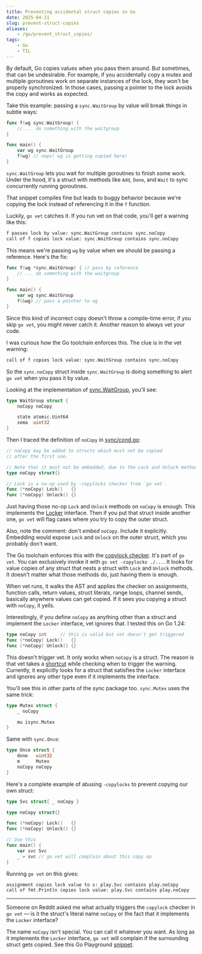```yaml
---
title: Preventing accidental struct copies in Go
date: 2025-04-21
slug: prevent-struct-copies
aliases:
    - /go/prevent_struct_copies/
tags:
    - Go
    - TIL
---
```


By default, Go copies values when you pass them around. But sometimes, that can be
undesirable. For example, if you accidentally copy a mutex and multiple goroutines work on
separate instances of the lock, they won't be properly synchronized. In those cases, passing
a pointer to the lock avoids the copy and works as expected.

Take this example: passing a `sync.WaitGroup` by value will break things in subtle ways:

```go
func f(wg sync.WaitGroup) {
    // ... do something with the waitgroup
}

func main() {
    var wg sync.WaitGroup
    f(wg) // oops! wg is getting copied here!
}
```

`sync.WaitGroup` lets you wait for multiple goroutines to finish some work. Under the hood,
it's a struct with methods like `Add`, `Done`, and `Wait` to sync concurrently running
goroutines.

That snippet compiles fine but leads to buggy behavior because we're copying the lock
instead of referencing it in the `f` function.

Luckily, `go vet` catches it. If you run vet on that code, you'll get a warning like this:

```txt
f passes lock by value: sync.WaitGroup contains sync.noCopy
call of f copies lock value: sync.WaitGroup contains sync.noCopy
```

This means we're passing `wg` by value when we should be passing a reference. Here's the
fix:

```go
func f(wg *sync.WaitGroup) { // pass by reference
    // ... do something with the waitgroup
}

func main() {
    var wg sync.WaitGroup
    f(&wg) // pass a pointer to wg
}
```

Since this kind of incorrect copy doesn't throw a compile-time error, if you skip `go vet`,
you might never catch it. Another reason to always vet your code.

I was curious how the Go toolchain enforces this. The clue is in the vet warning:

```txt
call of f copies lock value: sync.WaitGroup contains sync.noCopy
```

So the `sync.noCopy` struct inside `sync.WaitGroup` is doing something to alert `go vet`
when you pass it by value.

Looking at the implementation of [sync.WaitGroup], you'll see:

```go
type WaitGroup struct {
    noCopy noCopy

    state atomic.Uint64
    sema  uint32
}
```

Then I traced the definition of `noCopy` in [sync/cond.go]:

```go
// noCopy may be added to structs which must not be copied
// after the first use.

// Note that it must not be embedded, due to the Lock and Unlock methods.
type noCopy struct{}

// Lock is a no-op used by -copylocks checker from `go vet`.
func (*noCopy) Lock()   {}
func (*noCopy) Unlock() {}
```

Just having those no-op `Lock` and `Unlock` methods on `noCopy` is enough. This implements
the [Locker] interface. Then if you put that struct inside another one, `go vet` will flag
cases where you try to copy the outer struct.

Also, note the comment: don't _embed_ `noCopy`. Include it explicitly. Embedding would
expose `Lock` and `Unlock` on the outer struct, which you probably don't want.

The Go toolchain enforces this with the [copylock checker]. It's part of `go vet`. You can
exclusively invoke it with `go vet -copylocks ./...`. It looks for value copies of any
struct that nests a struct with `Lock` and `Unlock` methods. It doesn't matter what those
methods do, just having them is enough.

When vet runs, it walks the AST and applies the checker on assignments, function calls,
return values, struct literals, range loops, channel sends, basically anywhere values can
get copied. If it sees you copying a struct with `noCopy`, it yells.

Interestingly, if you define `noCopy` as anything other than a struct and implement the
`Locker` interface, vet ignores that. I tested this on Go 1.24:

```go
type noCopy int     // this is valid but vet doesn't get triggered
func (*noCopy) Lock()   {}
func (*noCopy) Unlock() {}
```

This doesn't trigger vet. It only works when `noCopy` is a struct. The reason is that vet
takes a [shortcut] while checking when to trigger the warning. Currently, it explicitly
looks for a struct that satisfies the `Locker` interface and ignores any other type even if
it implements the interface.

You'll see this in other parts of the sync package too. `sync.Mutex` uses the same trick:

```go
type Mutex struct {
    _ noCopy

    mu isync.Mutex
}
```

Same with `sync.Once`:

```go
type Once struct {
    done   uint32
    m      Mutex
    noCopy noCopy
}
```

Here's a complete example of abusing `-copylocks` to prevent copying our own struct:

```go
type Svc struct{ _ noCopy }

type noCopy struct{}

func (*noCopy) Lock()   {}
func (*noCopy) Unlock() {}

// Use this
func main() {
    var svc Svc
    _ = svc // go vet will complain about this copy op
}
```

Running `go vet` on this gives:

```txt
assignment copies lock value to s: play.Svc contains play.noCopy
call of fmt.Println copies lock value: play.Svc contains play.noCopy
```

---

Someone on Reddit asked me what actually triggers the `copylock` checker in `go vet` — is it
the struct's literal name `noCopy` or the fact that it implements the `Locker` interface?

The name `noCopy` isn't special. You can call it whatever you want. As long as it implements
the `Locker` interface, `go vet` will complain if the surrounding struct gets copied. See
this Go Playground [snippet].

<!-- Resources -->
<!-- prettier-ignore-start -->

[sync.WaitGroup]:
    https://cs.opensource.google/go/go/+/refs/tags/go1.24.2:src/sync/waitgroup.go;l=25-30

<!-- noCopy in sync/cond.go -->
[sync/cond.go]:
    https://cs.opensource.google/go/go/+/refs/tags/go1.24.2:src/sync/cond.go;l=111-122

[Locker]:
    https://github.com/golang/go/blob/336626bac4c62b617127d41dccae17eed0350b0f/src/sync/mutex.go#L37

[copylock checker]:
    https://cs.opensource.google/go/x/tools/+/master:go/analysis/passes/copylock/copylock.go;l=39;drc=bacd4ba3666bbac3f6d08bede00fdcb2f5cbaacf

<!-- copylock only checks for structs -->
[shortcut]:
    https://cs.opensource.google/go/x/tools/+/refs/tags/v0.32.0:go/analysis/passes/copylock/copylock.go;l=338

<!--The name noCopy isn't special-->
[snippet]:
    https://go.dev/play/p/M-vR6nOn00j

<!-- prettier-ignore-end -->
